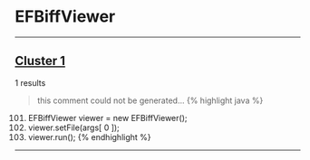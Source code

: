 # EFBiffViewer

***

## [Cluster 1](./1)
1 results
> this comment could not be generated...
{% highlight java %}
101. EFBiffViewer viewer = new EFBiffViewer();
103. viewer.setFile(args[ 0 ]);
104. viewer.run();
{% endhighlight %}

***

